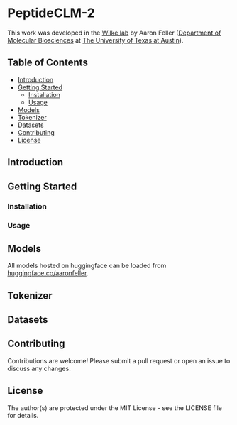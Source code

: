 # PeptideCLM-2
This work was developed in the [Wilke lab](https://wilkelab.org/) by Aaron Feller ([Department of Molecular Biosciences](https://molecularbiosci.utexas.edu/) at [The University of Texas at Austin](https://www.utexas.edu/)).

## Table of Contents
- [Introduction](#introduction)
- [Getting Started](#getting-started)
  - [Installation](#installation)
  - [Usage](#usage)
- [Models](#models)
- [Tokenizer](#tokenizer)
- [Datasets](#datasets)
- [Contributing](#contributing)
- [License](#license)

## Introduction

## Getting Started

### Installation

### Usage


## Models

All models hosted on huggingface can be loaded from [huggingface.co/aaronfeller](https://huggingface.co/aaronfeller).


## Tokenizer


## Datasets


## Contributing
Contributions are welcome! Please submit a pull request or open an issue to discuss any changes.

## License
The author(s) are protected under the MIT License - see the LICENSE file for details.

